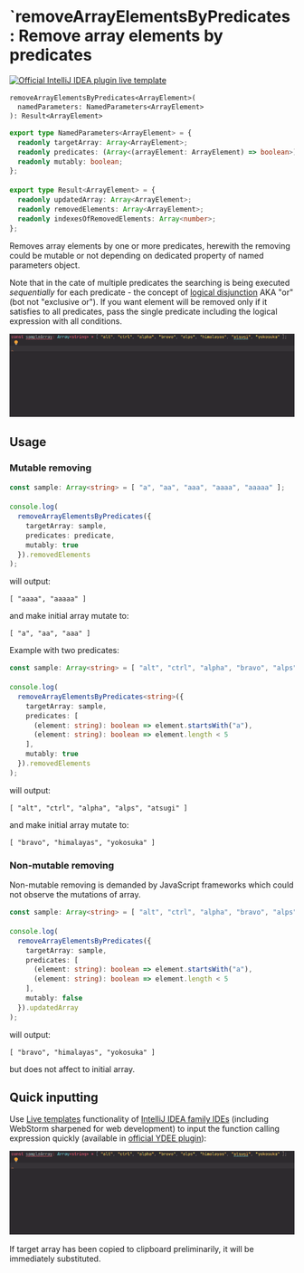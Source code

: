 # `removeArrayElementsByPredicates: Remove array elements by predicates

[![Official IntelliJ IDEA plugin live template](https://img.shields.io/badge/IntelliJ_IDEA_Live_Template-rmaebp-blue.svg?style=flat)](https://plugins.jetbrains.com/plugin/17638-yamato-daiwa-es-extensions)

```
removeArrayElementsByPredicates<ArrayElement>(
  namedParameters: NamedParameters<ArrayElement>
): Result<ArrayElement>
```

```typescript
export type NamedParameters<ArrayElement> = {
  readonly targetArray: Array<ArrayElement>;
  readonly predicates: (Array<(arrayElement: ArrayElement) => boolean>) | ((arrayElement: ArrayElement) => boolean);
  readonly mutably: boolean;
};

export type Result<ArrayElement> = {
  readonly updatedArray: Array<ArrayElement>;
  readonly removedElements: Array<ArrayElement>;
  readonly indexesOfRemovedElements: Array<number>;
};
```

Removes array elements by one or more predicates, herewith the removing could be mutable or not depending on dedicated property of
named parameters object. 

Note that in the cate of multiple predicates the searching is being executed *sequentially* for each predicate - the 
concept of [logical disjunction](https://en.wikipedia.org/wiki/Logical_disjunction) AKA "or" (bot not "exclusive or").
If you want element will be removed only if it satisfies to all predicates, pass the single predicate including the
logical expression with all conditions.

![](removeArrayElementsByPredicates-LiveTemplateDemo.gif)


## Usage
### Mutable removing

```typescript
const sample: Array<string> = [ "a", "aa", "aaa", "aaaa", "aaaaa" ];

console.log(
  removeArrayElementsByPredicates({
    targetArray: sample,
    predicates: predicate,
    mutably: true
  }).removedElements
);
```

will output:

```
[ "aaaa", "aaaaa" ]
```

and make initial array mutate to:

```
[ "a", "aa", "aaa" ]
```

Example with two predicates:

```typescript
const sample: Array<string> = [ "alt", "ctrl", "alpha", "bravo", "alps", "himalayas", "atsugi", "yokosuka" ];

console.log(
  removeArrayElementsByPredicates<string>({
    targetArray: sample,
    predicates: [
      (element: string): boolean => element.startsWith("a"),
      (element: string): boolean => element.length < 5
    ],
    mutably: true
  }).removedElements
);
```

will output:

```
[ "alt", "ctrl", "alpha", "alps", "atsugi" ]
```

and make initial array mutate to:

```
[ "bravo", "himalayas", "yokosuka" ]
```


### Non-mutable removing

Non-mutable removing is demanded by JavaScript frameworks which could not observe the mutations of array.

```typescript
const sample: Array<string> = [ "alt", "ctrl", "alpha", "bravo", "alps", "himalayas", "atsugi", "yokosuka" ];

console.log(
  removeArrayElementsByPredicates({
    targetArray: sample,
    predicates: [
      (element: string): boolean => element.startsWith("a"),
      (element: string): boolean => element.length < 5
    ],
    mutably: false
  }).updatedArray
); 
```

will output:

```
[ "bravo", "himalayas", "yokosuka" ]
```

but does not affect to initial array.


## Quick inputting

Use [Live templates](https://www.jetbrains.com/help/idea/using-live-templates.html#live_templates_types) functionality
of [IntelliJ IDEA family IDEs](https://www.jetbrains.com/idea/) (including WebStorm sharpened for web development)
to input the function calling expression quickly (available in [official YDEE plugin](https://plugins.jetbrains.com/plugin/17638-yamato-daiwa-es-extensions)):

![](removeArrayElementsByPredicates-LiveTemplateDemo.gif)

If target array has been copied to clipboard preliminarily, it will be immediately substituted.
